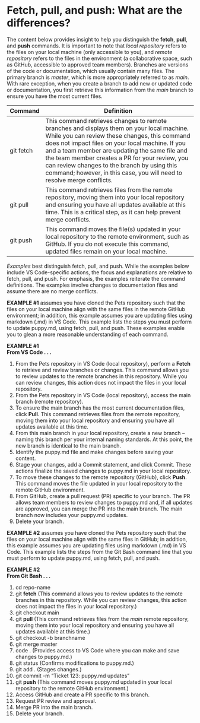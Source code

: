 # Fetch, pull, and push: What are the differences?
The content below provides insight to help you distinguish the **fetch**, **pull**, and **push** commands. It is important to note that *local repository* refers to the files on your local machine (only accessible to you), and *remote repository* refers to the files in the environment (a collaborative space, such as GitHub, accessible to approved team members). Branches are versions of the code or documentation, which usually contain many files. The primary branch is *master*, which is more appropriately referred to as *main*. With rare exception, when you create a branch to add new or updated code or documentation, you first retrieve this information from the *main* branch to ensure you have the most current files.

| Command | Definition |
| ----------- | ---------- |
| git fetch | This command retrieves changes to remote branches and displays them on your local machine. While you can review these changes, this command does not impact files on your local machine. If you and a team member are updating the same file and the team member creates a PR for your review, you can review changes to the branch by using this command; however, in this case, you will need to resolve merge conflicts. |
| git pull | This command retrieves files from the remote repository, moving them into your local repository and ensuring you have all updates available at this time. This is a critical step, as it can help prevent merge conflicts.|
| git push | This command moves the file(s) updated in your local repository to the remote environment, such as GitHub. If you do not execute this command, updated files remain on your local machine. |

*Examples* best distinguish fetch, pull, and push. While the examples below include VS Code-specific actions, the focus and explanations are relative to fetch, pull, and push. For emphasis, the examples reiterate the command definitions. The examples involve changes to documentation files and assume there are no merge conflicts.

**EXAMPLE #1** assumes you have cloned the Pets repository such that the files on your local machine align with the same files in the remote GitHub environment; in addition, this example assumes you are updating files using markdown (.md) in VS Code. This example lists the steps you must perform to update puppy.md, using fetch, pull, and push. These examples enable you to glean a more reasonable understanding of each command.

**EXAMPLE #1** <br>
**From VS Code . . .**
1.  From the Pets repository in VS Code (local repository), perform a **Fetch** to retrieve and review branches or changes. This command allows you to review updates to the remote branches in this repository. While you can review changes, this action does not impact the files in your local repository.
2.  From the Pets repository in VS Code (local repository), access the main branch (remote repository).
3.  To ensure the main branch has the most current documentation files, click **Pull**. This command retrieves files from the remote repository, moving them into your local repository and ensuring you have all updates available at this time.
4.  From this main branch in your local repository, create a new branch – naming this branch per your internal naming standards. At this point, the new branch is identical to the main branch.
5.  Identify the puppy.md file and make changes before saving your content. 
6.  Stage your changes, add a Commit statement, and click Commit. These actions finalize the saved changes to puppy.md in your local repository. 
7.  To move these changes to the remote repository (GitHub), click **Push**. This command moves the file updated in your local repository to the remote GitHub environment.
8.  From GitHub, create a pull request (PR) specific to your branch. The PR allows team members to review changes to puppy.md and, if all updates are approved, you can merge the PR into the main branch. The main branch now includes your puppy.md updates.
9.  Delete your branch.<br>

**EXAMPLE #2** assumes you have cloned the Pets repository such that the files on your local machine align with the same files in GitHub; in addition, this example assumes you are updating files using markdown (.md) in VS Code. This example lists the steps from the Git Bash command line that you must perform to update puppy.md, using fetch, pull, and push.

**EXAMPLE #2** <br>
**From Git Bash . . .**
1.  cd repo-name
2.  git **fetch** (This command allows you to review updates to the remote branches in this repository. While you can review changes, this action does not impact the files in your local repository.) 
3.  git checkout main
4.  git **pull** (This command retrieves files from the *main* remote repository, moving them into your local repository and ensuring you have all updates available at this time.)
5.  git checkout -b branchname
6.  git merge master
7.  code . (Provides access to VS Code where you can make and save changes to puppy.md.)
8.  git status (Confirms modifications to puppy.md.)
9.  git add . (Stages changes.)
10. git commit -m “Ticket 123: puppy.md updates”
11. git **push** (This command moves puppy.md updated in your local repository to the remote GitHub environment.)
12. Access GitHub and create a PR specific to this branch.
13. Request PR review and approval.
14. Merge PR into the main branch.
15. Delete your branch.
